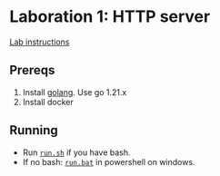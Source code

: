 # Laboration 1: HTTP server

[Lab instructions](https://chalmers.instructure.com/courses/26458/pages/lab-1-http-server)

## Prereqs 

1. Install [golang](https://go.dev/doc/install). Use go 1.21.x
1. Install docker

## Running

- Run [`run.sh`](./run.sh) if you have bash.
- If no bash: [`run.bat`](./run.sh) in powershell on windows.
